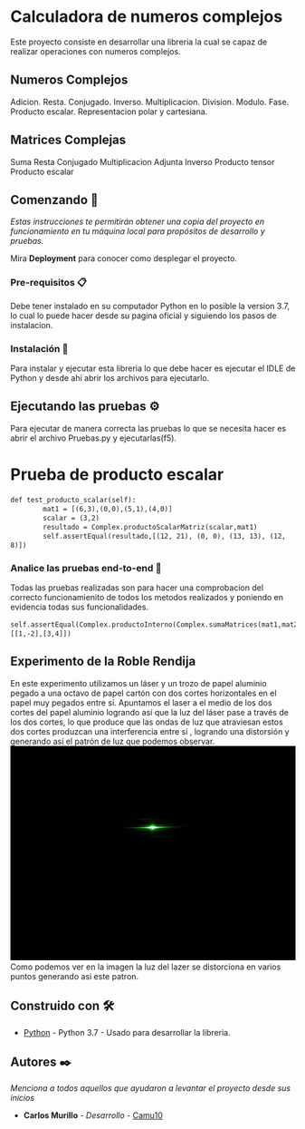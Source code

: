 # Calculadora de numeros complejos

Este proyecto consiste en desarrollar una libreria la cual se capaz de realizar operaciones con numeros complejos.
## Numeros Complejos
Adicion.
Resta.
Conjugado.
Inverso.
Multiplicacion.
Division.
Modulo.
Fase.
Producto escalar.
Representacion polar y cartesiana.
## Matrices Complejas
Suma
Resta
Conjugado
Multiplicacion
Adjunta
Inverso
Producto tensor
Producto escalar
## Comenzando 🚀

_Estas instrucciones te permitirán obtener una copia del proyecto en funcionamiento en tu máquina local para propósitos de desarrollo y pruebas._

Mira **Deployment** para conocer como desplegar el proyecto.

### Pre-requisitos 📋

Debe tener instalado en su computador Python en lo posible la version 3.7, lo cual lo puede hacer desde su pagina oficial y siguiendo los pasos de instalacion.

### Instalación 🔧

Para instalar y ejecutar esta libreria lo que debe hacer es ejecutar el IDLE de Python y desde ahí abrir los archivos para ejecutarlo.

## Ejecutando las pruebas ⚙️

Para ejecutar de manera correcta las pruebas lo que se necesita hacer es abrir el archivo Pruebas.py y ejecutarlas(f5).
# Prueba de producto escalar
```
def test_producto_scalar(self):
        mat1 = [(6,3),(0,0),(5,1),(4,0)]
        scalar = (3,2)
        resultado = Complex.productoScalarMatriz(scalar,mat1)
        self.assertEqual(resultado,[(12, 21), (0, 0), (13, 13), (12, 8)])
```

### Analice las pruebas end-to-end 🔩

Todas las pruebas realizadas son para hacer una comprobacion del correcto funcionamienito de todos los metodos realizados y poniendo en evidencia todas sus funcionalidades.

```
self.assertEqual(Complex.productoInterno(Complex.sumaMatrices(mat1,mat2),mat3),[[1,-2],[3,4]])
```
## Experimento de la Roble Rendija
En este experimento utilizamos un láser y un trozo de papel aluminio pegado a una octavo de papel cartón con dos cortes horizontales en el papel muy pegados entre sí. Apuntamos el laser a el medio de los dos cortes del papel aluminio logrando así que la luz del láser pase a través de los dos cortes, lo que produce que las ondas de luz que atraviesan estos dos cortes produzcan una interferencia entre si , logrando una distorsión y generando así el patrón de luz que podemos observar.
<img src = "Foto1.jpg" />
Como podemos ver en la imagen la luz del lazer se distorciona en varios puntos generando asi este patron.
## Construido con 🛠️

* [Python](https://www.python.org/) - Python 3.7 - Usado para desarrollar la libreria.

## Autores ✒️

_Menciona a todos aquellos que ayudaron a levantar el proyecto desde sus inicios_

* **Carlos Murillo** - *Desarrollo* - [Camu10](https://github.com/Camu10)
